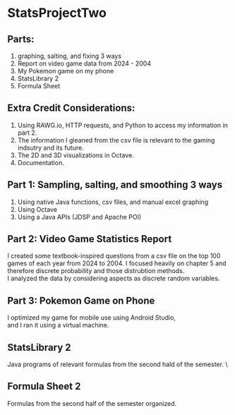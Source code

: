 # StatsProjectTwo

## Parts:
1. graphing, salting, and fixing 3 ways
2. Report on video game data from 2024 - 2004
3. My Pokemon game on my phone
4. StatsLibrary 2
5. Formula Sheet

## Extra Credit Considerations:
1. Using RAWG.io, HTTP requests, and Python to access my information in part 2.
2. The information I gleaned from the csv file is relevant to the gaming indsutry and its future.
3. The 2D and 3D visualizations in Octave.
4. Documentation.

## Part 1: Sampling, salting, and smoothing 3 ways
1. Using native Java functions, csv files, and manual excel graphing
2. Using Octave
3. Using a Java APIs (JDSP and Apache POI)

## Part 2: Video Game Statistics Report
I created some textbook-inspired questions from a csv file on the 
top 100 games of each year from 2024 to 2004. I focused heavily on 
chapter 5 and therefore discrete probability and those distrubtion methods. \
I analyzed the data by considering aspects as discrete random variables.

## Part 3: Pokemon Game on Phone
I optimized my game for mobile use using Android Studio, \
and I ran it using a virtual machine.

## StatsLibrary 2
Java programs of relevant formulas from the second hald of the semester. \

## Formula Sheet 2
Formulas from the second half of the semester organized.


